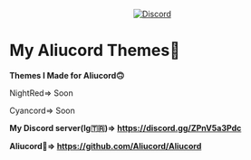 <p align="center">
  <a href="https://discord.gg/ZPnV5a3Pdc">
    <img alt="Discord" src="https://img.shields.io/discord/1035964812586397737?color=%2300C853&label=Discord&logo=discord&logoColor=%2300C853&style=for-the-badge">
  </a>
</p>

# My Aliucord Themes🫠

**Themes I Made for Aliucord🙃**

NightRed=> Soon

Cyancord=>
Soon

**My Discord server(lg🇹🇷)=> https://discord.gg/ZPnV5a3Pdc**

**Aliucord🫠=> https://github.com/Aliucord/Aliucord**
